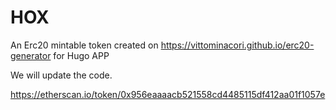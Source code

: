 # HOX
An Erc20 mintable token created on https://vittominacori.github.io/erc20-generator for Hugo APP

We will update the code.

https://etherscan.io/token/0x956eaaaacb521558cd4485115df412aa01f1057e
